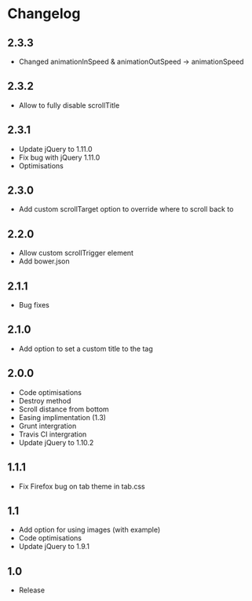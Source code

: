 # Changelog

## 2.3.3
- Changed animationInSpeed & animationOutSpeed -> animationSpeed

## 2.3.2
- Allow to fully disable scrollTitle

## 2.3.1
- Update jQuery to 1.11.0
- Fix bug with jQuery 1.11.0
- Optimisations

## 2.3.0
- Add custom scrollTarget option to override where to scroll back to

## 2.2.0
- Allow custom scrollTrigger element
- Add bower.json

## 2.1.1
- Bug fixes

## 2.1.0
- Add option to set a custom title to the <a> tag

## 2.0.0
- Code optimisations
- Destroy method
- Scroll distance from bottom
- Easing implimentation (1.3)
- Grunt intergration
- Travis CI intergration
- Update jQuery to 1.10.2

## 1.1.1
- Fix Firefox bug on tab theme in tab.css

## 1.1
- Add option for using images (with example)
- Code optimisations
- Update jQuery to 1.9.1

## 1.0
- Release
